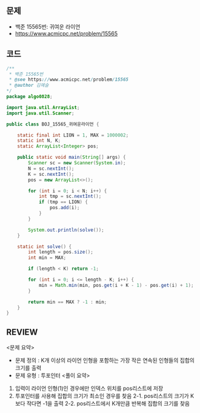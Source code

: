 ## 문제

- 백준 15565번: 귀여운 라이언
- https://www.acmicpc.net/problem/15565

## 코드

```java
/**
 * 백준 15565번
 * @see https://www.acmicpc.net/problem/15565
 * @author 김예슬
*/
package algo0828;

import java.util.ArrayList;
import java.util.Scanner;

public class BOJ_15565_귀여운라이언 {

	static final int LION = 1, MAX = 1000002;
	static int N, K;
	static ArrayList<Integer> pos;

	public static void main(String[] args) {
		Scanner sc = new Scanner(System.in);
		N = sc.nextInt();
		K = sc.nextInt();
		pos = new ArrayList<>();

		for (int i = 0; i < N; i++) {
			int tmp = sc.nextInt();
			if (tmp == LION) {
				pos.add(i);
			}
		}

		System.out.println(solve());
	}

	static int solve() {
		int length = pos.size();
		int min = MAX;

		if (length < K) return -1;

		for (int i = 0; i <= length - K; i++) {
			min = Math.min(min, pos.get(i + K - 1) - pos.get(i) + 1);
		}

		return min == MAX ? -1 : min;
	}
}
```

## REVIEW

<문제 요약>

- 문제 정의 : K개 이상의 라이언 인형을 포함하는 가장 작은 연속된 인형들의 집합의 크기를 출력
- 문제 유형 : 투포인터
  <풀이 요약>

1.  입력이 라이언 인형(1)인 경우에만 인덱스 위치를 pos리스트에 저장
2.  투포인터를 사용해 집합의 크기가 최소인 경우를 찾음
    2-1. pos리스트의 크기가 K보다 작다면 -1을 출력
    2-2. pos리스트에서 K개만큼 반복해 집합의 크기를 찾음

